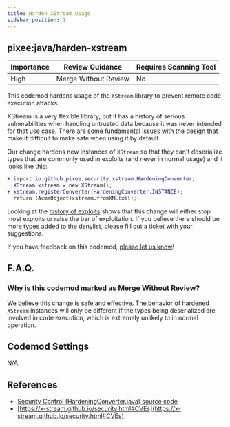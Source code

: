 ```yaml
---
title: Harden XStream Usage
sidebar_position: 1
---
```



## pixee:java/harden-xstream
| Importance | Review Guidance      | Requires Scanning Tool |
|------------|----------------------|------------------------|
 | High       | Merge Without Review | No                     |

This codemod hardens usage of the `XStream` library to prevent remote code execution attacks.

XStream is a very flexible library, but it has a history of serious vulnerabilities when handling untrusted data because it was never intended for that use case. There are some fundamental issues with the design that make it difficult to make safe when using it by default.

Our change hardens new instances of `XStream` so that they can't deserialize types that are commonly used in exploits (and never in normal usage) and it looks like this:

```diff
+ import io.github.pixee.security.xstream.HardeningConverter;
  XStream xstream = new XStream();
+ xstream.registerConverter(HardeningConverter.INSTANCE);
  return (AcmeObject)xstream.fromXML(xml);
```

Looking at the [history of exploits](https://x-stream.github.io/security.html#CVEs) shows that this change will either stop most exploits or raise the bar of exploitation. If you believe there should be more types added to the denylist, please [fill out a ticket](https://github.com/pixee/java-security-toolkit/issues/new) with your suggestions.

If you have feedback on this codemod, [please let us know](mailto:feedback@pixee.ai)!

## F.A.Q. 

### Why is this codemod marked as Merge Without Review?

We believe this change is safe and effective. The behavior of hardened `XStream` instances will only be different if the types being deserialized are involved in code execution, which is extremely unlikely to in normal operation.   

## Codemod Settings

N/A

## References
* [Security Control (HardeningConverter.java) source code](https://github.com/pixee/java-security-toolkit-xstream/blob/main/src/main/java/io/github/pixee/security/xstream/HardeningConverter.java)
* [https://x-stream.github.io/security.html#CVEs](https://x-stream.github.io/security.html#CVEs)